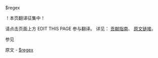 $regex

 ！本页翻译征集中！

请点击页面上方 EDIT THIS PAGE 参与翻译。
详见：
[贡献指南]( https://github.com/whaleal/MongoDB-Manual-zh/blob/master/CONTRIBUTING.md )、
[原文链接](  https://docs.mongodb.com/manual/reference/operator/query/regex/  )。

 参见

原文 - [$regex]( https://docs.mongodb.com/manual/reference/operator/query/regex/ )

